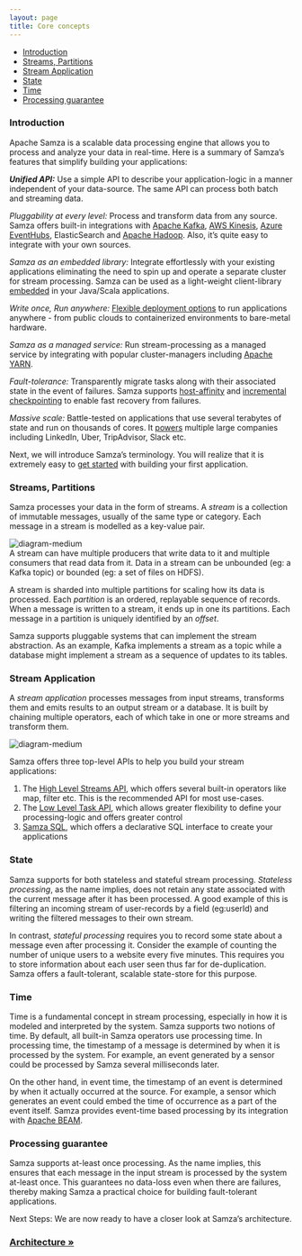 ```yaml
---
layout: page
title: Core concepts
---
```

<!--
   Licensed to the Apache Software Foundation (ASF) under one or more
   contributor license agreements.  See the NOTICE file distributed with
   this work for additional information regarding copyright ownership.
   The ASF licenses this file to You under the Apache License, Version 2.0
   (the "License"); you may not use this file except in compliance with
   the License.  You may obtain a copy of the License at

       http://www.apache.org/licenses/LICENSE-2.0

   Unless required by applicable law or agreed to in writing, software
   distributed under the License is distributed on an "AS IS" BASIS,
   WITHOUT WARRANTIES OR CONDITIONS OF ANY KIND, either express or implied.
   See the License for the specific language governing permissions and
   limitations under the License.
-->
- [Introduction](#introduction)
- [Streams, Partitions](#streams-partitions)
- [Stream Application](#stream-application)
- [State](#state)
- [Time](#time)
- [Processing guarantee](#processing-guarantee)

### Introduction

Apache Samza is a scalable data processing engine that allows you to process and analyze your data in real-time. Here is a summary of Samza’s features that simplify building your applications:

_**Unified API:**_ Use a simple API to describe your application-logic in a manner independent of your data-source. The same API can process both batch and streaming data.

*Pluggability at every level:* Process and transform data from any source. Samza offers built-in integrations with [Apache Kafka](/learn/documentation/{{site.version}}/connectors/kafka.html), [AWS Kinesis](/learn/documentation/{{site.version}}/connectors/kinesis.html), [Azure EventHubs](/learn/documentation/{{site.version}}/connectors/kinesis.html), ElasticSearch and [Apache Hadoop](/learn/documentation/{{site.version}}/connectors/hdfs.html). Also, it’s quite easy to integrate with your own sources.

*Samza as an embedded library:* Integrate effortlessly with your existing applications eliminating the need to spin up and operate a separate cluster for stream processing. Samza can be used as a light-weight client-library [embedded](/learn/documentation/{{site.version}}/deployment/standalone.html) in your Java/Scala applications. 

*Write once, Run anywhere:* [Flexible deployment options](/learn/documentation/{{site.version}}/deployment/deployment-model.html)  to run applications anywhere - from public clouds to containerized environments to bare-metal hardware.

*Samza as a managed service:* Run stream-processing as a managed service by integrating with popular cluster-managers including [Apache YARN](https://hadoop.apache.org/docs/current/hadoop-yarn/hadoop-yarn-site/YARN.html). 

*Fault-tolerance:*  Transparently migrate tasks along with their associated state in the event of failures. Samza supports [host-affinity](/learn/documentation/{{site.version}}/architecture/architecture-overview.html#host-affinity) and [incremental checkpointing](/learn/documentation/{{site.version}}/architecture/architecture-overview.html#incremental-checkpoints) to enable fast recovery from failures.

*Massive scale:* Battle-tested on applications that use several terabytes of state and run on thousands of cores. It [powers](/powered-by/) multiple large companies including LinkedIn, Uber, TripAdvisor, Slack etc. 

Next, we will introduce Samza’s terminology. You will realize that it is extremely easy to [get started](/quickstart/{{site.version}}) with building your first application. 


### Streams, Partitions
Samza processes your data in the form of streams. A _stream_ is a collection of immutable messages, usually of the same type or category. Each message in a stream is modelled as a key-value pair. 

![diagram-medium](/img/{{site.version}}/learn/documentation/core-concepts/streams-partitions.png)
<br/>
A stream can have multiple producers that write data to it and multiple consumers that read data from it. Data in a stream can be unbounded (eg: a Kafka topic) or bounded (eg: a set of files on HDFS). 

A stream is sharded into multiple partitions for scaling how its data is processed. Each _partition_ is an ordered, replayable sequence of records. When a message is written to a stream, it ends up in one its partitions. Each message in a partition is uniquely identified by an _offset_. 

Samza supports pluggable systems that can implement the stream abstraction. As an example, Kafka implements a stream as a topic while a database might implement a stream as a sequence of updates to its tables.

### Stream Application
A _stream application_ processes messages from input streams, transforms them and emits results to an output stream or a database. It is built by chaining multiple operators, each of which take in one or more streams and transform them.

![diagram-medium](/img/{{site.version}}/learn/documentation/core-concepts/stream-application.png)

Samza offers three top-level APIs to help you build your stream applications: <br/>
1. The [High Level Streams API](/learn/documentation/{{site.version}}/api/high-level-api.html),  which offers several built-in operators like map, filter etc. This is the recommended API for most use-cases. <br/>
2. The [Low Level Task API](/learn/documentation/{{site.version}}/api/low-level-api.html), which allows greater flexibility to define your processing-logic and offers greater control <br/>
3. [Samza SQL](/learn/documentation/{{site.version}}/api/samza-sql.html), which offers a declarative SQL interface to create your applications <br/>

### State
Samza supports for both stateless and stateful stream processing. _Stateless processing_, as the name implies, does not retain any state associated with the current message after it has been processed. A good example of this is filtering an incoming stream of user-records by a field (eg:userId) and writing the filtered messages to their own stream. 

In contrast, _stateful processing_ requires you to record some state about a message even after processing it. Consider the example of counting the number of unique users to a website every five minutes. This requires you to store information about each user seen thus far for de-duplication. Samza offers a fault-tolerant, scalable state-store for this purpose.

### Time
Time is a fundamental concept in stream processing, especially in how it is modeled and interpreted by the system. Samza supports two notions of time. By default, all built-in Samza operators use processing time. In processing time, the timestamp of a message is determined by when it is processed by the system. For example, an event generated by a sensor could be processed by Samza several milliseconds later. 

On the other hand, in event time, the timestamp of an event is determined by when it actually occurred at the source. For example, a sensor which generates an event could embed the time of occurrence as a part of the event itself. Samza provides event-time based processing by its integration with [Apache BEAM](https://beam.apache.org/documentation/runners/samza/).

### Processing guarantee
Samza supports at-least once processing. As the name implies, this ensures that each message in the input stream is processed by the system at-least once. This guarantees no data-loss even when there are failures, thereby making Samza a practical choice for building fault-tolerant applications.


Next Steps: We are now ready to have a closer look at Samza’s architecture.
### [Architecture &raquo;](/learn/documentation/{{site.version}}/architecture/architecture-overview.html)

